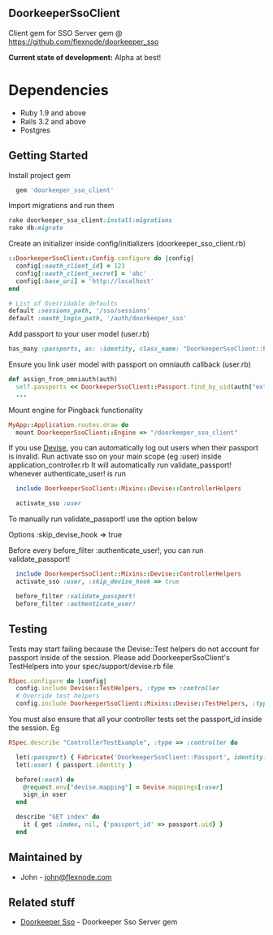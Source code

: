 ## DoorkeeperSsoClient

Client gem for SSO Server gem @ https://github.com/flexnode/doorkeeper_sso

**Current state of development:** Alpha at best!


# Dependencies
  - Ruby 1.9 and above
  - Rails 3.2 and above
  - Postgres


## Getting Started


Install project gem

```ruby
  gem 'doorkeeper_sso_client'
```

Import migrations and run them

```ruby
rake doorkeeper_sso_client:install:migrations
rake db:migrate
```

Create an initializer inside config/initializers (doorkeeper_sso_client.rb)

```ruby
::DoorkeeperSsoClient::Config.configure do |config|
  config[:oauth_client_id] = 123
  config[:oauth_client_secret] = 'abc'
  config[:base_uri] = 'http://localhost'
end

# List of Overridable defaults
default :sessions_path, '/sso/sessions'
default :oauth_login_path, '/auth/doorkeeper_sso'
```

Add passport to your user model (user.rb)

```ruby
has_many :passports, as: :identity, class_name: "DoorkeeperSsoClient::Passport"
```

Ensure you link user model with passport on omniauth callback (user.rb)

```ruby
def assign_from_omniauth(auth)
  self.passports << DoorkeeperSsoClient::Passport.find_by_uid(auth["extra"]["passport_id"])
  ...
```

Mount engine for Pingback functionality

```ruby
MyApp::Application.routes.draw do
  mount DoorkeeperSsoClient::Engine => "/doorkeeper_sso_client"
```


If you use [Devise](https://github.com/plataformatec/devise), you can automatically log out users when their passport is invalid. Run activate sso on your main scope (eg :user) inside application_controller.rb It will automatically run validate_passport! whenever authenticate_user! is run

```ruby
  include DoorkeeperSsoClient::Mixins::Devise::ControllerHelpers

  activate_sso :user
```

To manually run validate_passport! use the option below

Options
  :skip_devise_hook => true

Before every before_filter :authenticate_user!, you can run validate_passport!

```ruby
  include DoorkeeperSsoClient::Mixins::Devise::ControllerHelpers
  activate_sso :user, :skip_devise_hook => true

  before_filter :validate_passport!
  before_filter :authenticate_user!
```


## Testing

Tests may start failing because the Devise::Test helpers do not account for passport inside of the session.
Please add DoorkeeperSsoClient's TestHelpers into your spec/support/devise.rb file

```ruby
RSpec.configure do |config|
  config.include Devise::TestHelpers, :type => :controller
  # Override test helpers
  config.include DoorkeeperSsoClient::Mixins::Devise::TestHelpers, :type => :controller
```

You must also ensure that all your controller tests set the passport_id inside the session. Eg

```ruby
RSpec.describe "ControllerTestExample", :type => :controller do

  let(:passport) { Fabricate('DoorkeeperSsoClient::Passport', identity: Fabricate(:user)) }
  let(:user) { passport.identity }

  before(:each) do
    @request.env["devise.mapping"] = Devise.mappings[:user]
    sign_in user
  end

  describe "GET index" do
    it { get :index, nil, {'passport_id' => passport.uid} }
  end
```

## Maintained by
  - John - [john@flexnode.com](mailto:john@flexnode.com)

## Related stuff
  - [Doorkeeper Sso](https://github.com/flexnode/doorkeeper_sso) - Doorkeeper Sso Server gem
